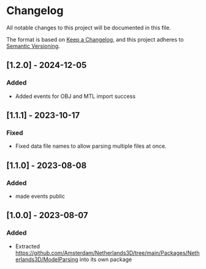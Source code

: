 ﻿# Changelog

All notable changes to this project will be documented in this file.

The format is based on [Keep a Changelog](https://keepachangelog.com/en/1.0.0/),
and this project adheres to [Semantic Versioning](https://semver.org/spec/v2.0.0.html).

## [1.2.0] - 2024-12-05

### Added

* Added events for OBJ and MTL import success

## [1.1.1] - 2023-10-17

### Fixed

* Fixed data file names to allow parsing multiple files at once.

## [1.1.0] - 2023-08-08

### Added

* made events public

## [1.0.0] - 2023-08-07

### Added

* Extracted https://github.com/Amsterdam/Netherlands3D/tree/main/Packages/Netherlands3D/ModelParsing 
  into its own package
